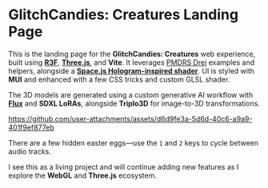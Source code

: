 # GlitchCandies: Creatures Landing Page

This is the landing page for the **GlitchCandies: Creatures** web experience, built using [**R3F**](https://r3f.docs.pmnd.rs/getting-started/introduction), [**Three.js**](https://threejs.org/examples/), and **Vite**. 
It leverages [PMDRS Drei](https://github.com/pmndrs/drei) examples and helpers, alongside a [**Space.js Hologram-inspired shader**](https://alien.js.org/examples/three/shader_hologram.html). 
UI is styled with **MUI** and enhanced with a few CSS tricks and custom GLSL shader.

The 3D models are generated using a custom generative AI workflow with [**Flux**](https://civitai.com/user/koshimazaki) and **SDXL LoRAs**, alongside **Triplo3D** for image-to-3D transformations.


https://github.com/user-attachments/assets/d6d9fe3a-5d6d-40c6-a9a9-401f9ef877eb


There are a few hidden easter eggs—use the `1` and `2` keys to cycle between audio tracks.

I see this as a living project and will continue adding new features as I explore the **WebGL** and **Three.js** ecosystem.


